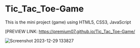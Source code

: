 # Tic_Tac_Toe-Game
This is the mini project (game) using HTML5, CSS3, JavaScript  

[PREVIEW LINK: https://premium07.github.io/Tic_Tac_Toe-Game/

![Screenshot 2023-12-29 133827](https://github.com/Premium07/Tic_Tac_Toe-Game/assets/88884106/6e8c89e3-e6f6-4cb4-8e3b-33dde7596a37)
